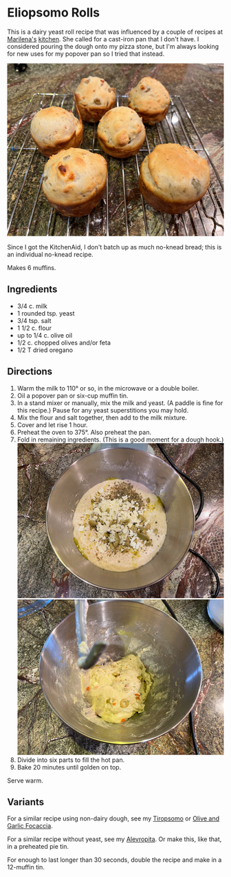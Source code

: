 [noKnead]: ../indices/noKnead.html
[KitchenAid]: ../indices/kitchenAid.html
[photographed]: ../indices/photographed.html

# Eliopsomo Rolls

This is a dairy yeast roll recipe that was influenced by a couple of recipes at [Marilena's](https://marilenaskitchen.com/easy-greek-olive-bread/) [kitchen](https://marilenaskitchen.com/greek-feta-cheese-bread/).  She called for a cast-iron pan that I don't have.  I considered pouring the dough onto my pizza stone, but I'm always looking for new uses for my popover pan so I tried that instead. 

![briefly cooling](../images/elipsomo3.png)

Since I got the KitchenAid, I don't batch up as much no-knead bread; this is an individual no-knead recipe.

Makes 6 muffins.

## Ingredients

* 3/4 c. milk
* 1 rounded tsp. yeast
* 3/4 tsp. salt 
* 1 1/2 c. flour
* up to 1/4 c. olive oil
* 1/2 c. chopped olives and/or feta
* 1/2 T dried oregano

## Directions

1. Warm the milk to 110° or so, in the microwave or a double boiler.
2. Oil a popover pan or six-cup muffin tin.
3. In a stand mixer or manually, mix the milk and yeast.  (A paddle is fine for this recipe.)  Pause for any yeast superstitions you may hold.
4. Mix the flour and salt together, then add to the milk mixture.
5. Cover and let rise 1 hour.
6. Preheat the oven to 375°.  Also preheat the pan.
7. Fold in remaining ingredients.  (This is a good moment for a dough hook.)
   ![mix-ins](../images/elipsomo1.png)
   ![mix-ins mixed in](../images/elipsomo2.png)
8. Divide into six parts to fill the hot pan.
9. Bake 20 minutes until golden on top.

Serve warm.

## Variants

For a similar recipe using non-dairy dough, see my [Tiropsomo](../bread/tiropsomo.md) or [Olive and Garlic Focaccia](../bread/oliveFocaccia.md).

For a similar recipe without yeast, see my [Alevropita](../quick-bread/alevropita.md).  Or make this, like that, in a preheated pie tin.

For enough to last longer than 30 seconds, double the recipe and make in a 12-muffin tin.
